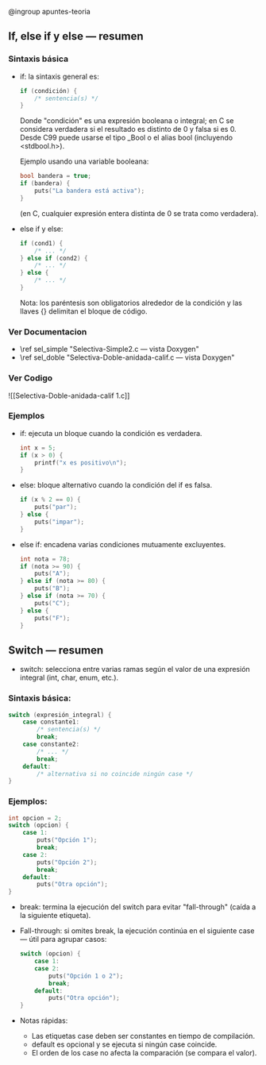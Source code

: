 @ingroup apuntes-teoria

## If, else if y else — resumen

### Sintaxis básica

- if: la sintaxis general es:

  ```c
  if (condición) {
      /* sentencia(s) */
  }
  ```

  Donde "condición" es una expresión booleana o integral; en C se considera verdadera si el resultado es distinto de 0 y falsa si es 0. Desde C99 puede usarse el tipo \_Bool o el alias bool (incluyendo <stdbool.h>).

  Ejemplo usando una variable booleana:

  ```c
  bool bandera = true;
  if (bandera) {
      puts("La bandera está activa");
  }
  ```

  (en C, cualquier expresión entera distinta de 0 se trata como verdadera).

- else if y else:

  ```c
  if (cond1) {
      /* ... */
  } else if (cond2) {
      /* ... */
  } else {
      /* ... */
  }
  ```

  Nota: los paréntesis son obligatorios alrededor de la condición y las llaves {} delimitan el bloque de código.

### Ver Documentacion

- \ref sel_simple "Selectiva-Simple2.c — vista Doxygen"
- \ref sel_doble "Selectiva-Doble-anidada-calif.c — vista Doxygen"

### Ver Codigo

![[Selectiva-Doble-anidada-calif 1.c]]

### Ejemplos

- if: ejecuta un bloque cuando la condición es verdadera.

  ```c
  int x = 5;
  if (x > 0) {
      printf("x es positivo\n");
  }
  ```

- else: bloque alternativo cuando la condición del if es falsa.

  ```c
  if (x % 2 == 0) {
      puts("par");
  } else {
      puts("impar");
  }
  ```

- else if: encadena varias condiciones mutuamente excluyentes.
  ```c
  int nota = 78;
  if (nota >= 90) {
      puts("A");
  } else if (nota >= 80) {
      puts("B");
  } else if (nota >= 70) {
      puts("C");
  } else {
      puts("F");
  }
  ```

## Switch — resumen

- switch: selecciona entre varias ramas según el valor de una expresión integral (int, char, enum, etc.).

### Sintaxis básica:

```c
switch (expresión_integral) {
    case constante1:
        /* sentencia(s) */
        break;
    case constante2:
        /* ... */
        break;
    default:
        /* alternativa si no coincide ningún case */
}
```

### Ejemplos:

```c
int opcion = 2;
switch (opcion) {
    case 1:
        puts("Opción 1");
        break;
    case 2:
        puts("Opción 2");
        break;
    default:
        puts("Otra opción");
}
```

- break: termina la ejecución del switch para evitar "fall-through" (caída a la siguiente etiqueta).
- Fall-through: si omites break, la ejecución continúa en el siguiente case — útil para agrupar casos:

  ```c
  switch (opcion) {
      case 1:
      case 2:
          puts("Opción 1 o 2");
          break;
      default:
          puts("Otra opción");
  }
  ```

- Notas rápidas:
  - Las etiquetas case deben ser constantes en tiempo de compilación.
  - default es opcional y se ejecuta si ningún case coincide.
  - El orden de los case no afecta la comparación (se compara el valor).
